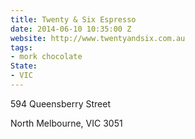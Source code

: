 ```yaml
---
title: Twenty & Six Espresso
date: 2014-06-10 10:35:00 Z
website: http://www.twentyandsix.com.au
tags:
- mork chocolate
State:
- VIC
---
```


594 Queensberry Street

North Melbourne, VIC 3051

